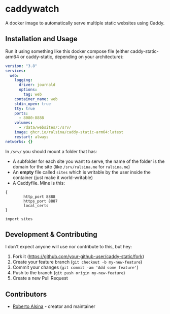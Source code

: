# caddywatch

A docker image to automatically serve multiple static websites using Caddy.

## Installation and Usage

Run it using something like this docker compose file (either caddy-static-arm64 or caddy-static, depending on your architecture):

```yaml
version: "3.8"
services:
  web:
    logging:
      driver: journald
      options:
        tag: web
    container_name: web
    stdin_open: true
    tty: true
    ports:
      - 8080:8888
    volumes:
      - /data/websites/:/srv/
    image: ghcr.io/ralsina/caddy-static-arm64:latest
    restart: always
networks: {}
```

In `/srv/` you should mount a folder that has:

* A subfolder for each site you want to serve, the name of the folder
  is the domain for the site (like `/srv/ralsina.me` for `ralsina.me`)
* An **empty** file called `sites` which is writable by the user
  inside the container (just make it world-writable)
* A Caddyfile. Mine is this:


```caddy
{
        http_port 8888
        https_port 8887
        local_certs
}

import sites
```


## Development & Contributing

I don't expect anyone will use nor contribute to this, but hey:

1. Fork it (<https://github.com/your-github-user/caddy-static/fork>)
2. Create your feature branch (`git checkout -b my-new-feature`)
3. Commit your changes (`git commit -am 'Add some feature'`)
4. Push to the branch (`git push origin my-new-feature`)
5. Create a new Pull Request

## Contributors

- [Roberto Alsina](https://github.com/ralsina) - creator and maintainer

